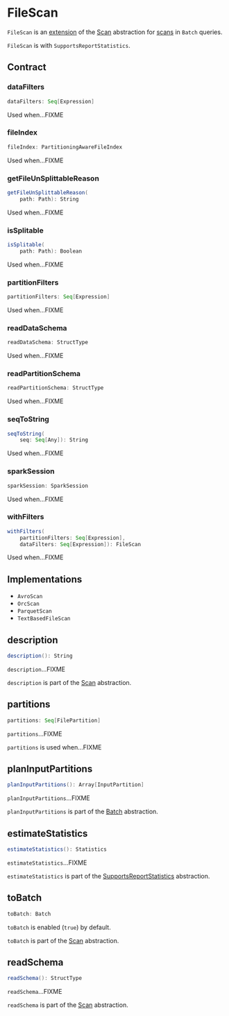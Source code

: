 # FileScan

`FileScan` is an [extension](#contract) of the [Scan](connector/Scan.md) abstraction for [scans](#implementations) in `Batch` queries.

`FileScan` is with `SupportsReportStatistics`.

## Contract

### <span id="dataFilters"> dataFilters

```scala
dataFilters: Seq[Expression]
```

Used when...FIXME

### <span id="fileIndex"> fileIndex

```scala
fileIndex: PartitioningAwareFileIndex
```

Used when...FIXME

### <span id="getFileUnSplittableReason"> getFileUnSplittableReason

```scala
getFileUnSplittableReason(
    path: Path): String
```

Used when...FIXME

### <span id="isSplitable"> isSplitable

```scala
isSplitable(
    path: Path): Boolean
```

Used when...FIXME

### <span id="partitionFilters"> partitionFilters

```scala
partitionFilters: Seq[Expression]
```

Used when...FIXME

### <span id="readDataSchema"> readDataSchema

```scala
readDataSchema: StructType
```

Used when...FIXME

### <span id="readPartitionSchema"> readPartitionSchema

```scala
readPartitionSchema: StructType
```

Used when...FIXME

### <span id="seqToString"> seqToString

```scala
seqToString(
    seq: Seq[Any]): String
```

Used when...FIXME

### <span id="sparkSession"> sparkSession

```scala
sparkSession: SparkSession
```

Used when...FIXME

### <span id="withFilters"> withFilters

```scala
withFilters(
    partitionFilters: Seq[Expression],
    dataFilters: Seq[Expression]): FileScan
```

Used when...FIXME

## Implementations

* `AvroScan`
* `OrcScan`
* `ParquetScan`
* `TextBasedFileScan`

## <span id="description"> description

```scala
description(): String
```

`description`...FIXME

`description` is part of the [Scan](connector/Scan.md#description) abstraction.

## <span id="partitions"> partitions

```scala
partitions: Seq[FilePartition]
```

`partitions`...FIXME

`partitions` is used when...FIXME

## <span id="planInputPartitions"> planInputPartitions

```scala
planInputPartitions(): Array[InputPartition]
```

`planInputPartitions`...FIXME

`planInputPartitions` is part of the [Batch](connector/Batch.md#planInputPartitions) abstraction.

## <span id="estimateStatistics"> estimateStatistics

```scala
estimateStatistics(): Statistics
```

`estimateStatistics`...FIXME

`estimateStatistics` is part of the [SupportsReportStatistics](connector/SupportsReportStatistics.md#estimateStatistics) abstraction.

## <span id="toBatch"> toBatch

```scala
toBatch: Batch
```

`toBatch` is enabled (`true`) by default.

`toBatch` is part of the [Scan](connector/Scan.md#toBatch) abstraction.

## <span id="readSchema"> readSchema

```scala
readSchema(): StructType
```

`readSchema`...FIXME

`readSchema` is part of the [Scan](connector/Scan.md#readSchema) abstraction.
